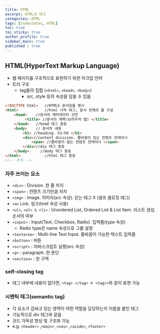```yaml
---
title: HTML
excerpt: HTML과 태그
categories: HTML
tags: [codestates, HTML]
toc: true
toc_sticky: true
author_profile: true
sidebar_main: true
published : true
---
```


## HTML(HyperText Markup Language) 
- 웹 페이지를 구조적으로 표현하기 위한 마크업 언어
- 트리 구조
  - tag들의 집합 (```<html>```, ```<head>```, ```<body>```)
    - src, style 등의 속성을 담을 수 있음

```html
<!DOCTYPE html>   //HTML5 문서임을 명시
<html>            //html 시작 태그, 문서 전체의 틀 구성
	<head>    //문서의 메타데이터 선언
		 <title> //문서의 제목(브라우저 탭) </title>
	</head>   //head 태그 종료
	<body>    // 문서의 내용
		<h1> //heading. h1~h6 </h1>
		<div>//content division. 줄바꿈이 있는 컨텐츠 컨테이너 
			<span> //줄바꿈이 없는 컨텐츠 컨테이너 </span>
		</div>//div 태그 종료
	</body>     //body 태그 종료
</html>           //html 태그 종료
<!-- 주석 -->
```

### 자주 쓰이는 요소
 - ```<div>``` : Division. 한 줄 차지
 - ```<span>``` : 컨텐츠 크기만큼 차지
 - ```<img>``` : Image. 이미지(src 속성). 닫는 태그 X (셀프 클로징 태그)
 - ```<a>``` Link. 링크(href 속성 사용) 
 - ```<ul>```, ```<ol> & <li>``` : Unordered List, Ordered List & List Item. 리스트 생성, 순서의 여부
 - ```<input>``` : Input(Text, Checkbox, Radio). 입력폼(type 속성)
   - Radio type은 name 속성으로 그룹 설정
 - ```<textarea>``` : Multi-line Text Input. 줄바꿈이 가능한 텍스트 입력폼
 - ```<button>``` :  버튼 
 - ```<script>``` : 자바스크립트 실행(src 속성)
 - ```<p>``` : paragraph. 한 문단 
 - ```<section>``` : 한 구역

### self-closing tag
- 태그 내부에 내용이 없다면, ```<tag> </tag>``` ->``` <tag/>```와 같이 표현 가능

### 시멘틱 태그(semantic tag)
- 각 요소가 감싸고 있는 영역이 어떤 역할을 담당하는지 이름을 붙인 태그
- 기능적으로 div 태그와 같음
- 코드 가독성 향상 및 구조화 가능
- e.g. ```<header>``` ,```<main>``` ,```<nav>``` ,```<aside>```, ```<footer>```

